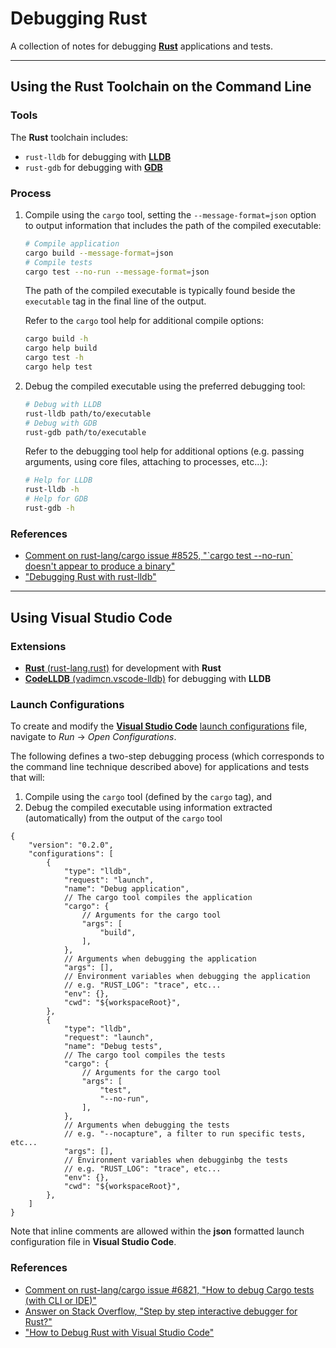 # Debugging Rust

A collection of notes for debugging [**Rust**](https://www.rust-lang.org/) applications and tests.

---

## Using the Rust Toolchain on the Command Line

### Tools

The **Rust** toolchain includes:
- `rust-lldb` for debugging with [**LLDB**](https://lldb.llvm.org/)
- `rust-gdb` for debugging with [**GDB**](https://www.gnu.org/software/gdb/)

### Process

1. Compile using the `cargo` tool, setting the `--message-format=json` option to output information that includes the path of the compiled executable:

    ```bash
    # Compile application
    cargo build --message-format=json
    # Compile tests
    cargo test --no-run --message-format=json
    ```

    The path of the compiled executable is typically found beside the `executable` tag in the final line of the output.

    Refer to the `cargo` tool help for additional compile options:
    ```bash
    cargo build -h
    cargo help build
    cargo test -h
    cargo help test
    ```

2. Debug the compiled executable using the preferred debugging tool:

    ```bash
    # Debug with LLDB
    rust-lldb path/to/executable
    # Debug with GDB
    rust-gdb path/to/executable
    ```

    Refer to the debugging tool help for additional options (e.g. passing arguments, using core files, attaching to processes, etc...):
    ```bash
    # Help for LLDB
    rust-lldb -h
    # Help for GDB
    rust-gdb -h
    ```

### References

- [Comment on rust-lang/cargo issue #8525, "\`cargo test --no-run\` doesn't appear to produce a binary"](https://github.com/rust-lang/cargo/issues/8525#issuecomment-662116135)
- ["Debugging Rust with rust-lldb"](https://dev.to/bmatcuk/debugging-rust-with-rust-lldb-j1f)

---

## Using Visual Studio Code

### Extensions

- [**Rust** (rust-lang.rust)](https://marketplace.visualstudio.com/items?itemName=rust-lang.rust) for development with **Rust**
- [**CodeLLDB** (vadimcn.vscode-lldb)](https://marketplace.visualstudio.com/items?itemName=vadimcn.vscode-lldb) for debugging with **LLDB**

### Launch Configurations

To create and modify the [**Visual Studio Code**](https://code.visualstudio.com/) [launch configurations](https://code.visualstudio.com/docs/editor/debugging#_launch-configurations) file, navigate to *Run* -> *Open Configurations*.

The following defines a two-step debugging process (which corresponds to the command line technique described above) for applications and tests that will:
1. Compile using the `cargo` tool (defined by the `cargo` tag), and
2. Debug the compiled executable using information extracted (automatically) from the output of the `cargo` tool

```
{
    "version": "0.2.0",
    "configurations": [
        {
            "type": "lldb",
            "request": "launch",
            "name": "Debug application",
            // The cargo tool compiles the application
            "cargo": {
                // Arguments for the cargo tool
                "args": [
                    "build",
                ],
            },
            // Arguments when debugging the application
            "args": [],
            // Environment variables when debugging the application
            // e.g. "RUST_LOG": "trace", etc...
            "env": {},
            "cwd": "${workspaceRoot}",
        },
        {
            "type": "lldb",
            "request": "launch",
            "name": "Debug tests",
            // The cargo tool compiles the tests
            "cargo": {
                // Arguments for the cargo tool
                "args": [
                    "test",
                    "--no-run",
                ],
            },
            // Arguments when debugging the tests
            // e.g. "--nocapture", a filter to run specific tests, etc...
            "args": [],
            // Environment variables when debugginbg the tests
            // e.g. "RUST_LOG": "trace", etc...
            "env": {},
            "cwd": "${workspaceRoot}",
        },
    ]
}
```

Note that inline comments are allowed within the **json** formatted launch configuration file in **Visual Studio Code**.

### References

- [Comment on rust-lang/cargo issue #6821, "How to debug Cargo tests (with CLI or IDE)"](https://github.com/rust-lang/cargo/issues/6821#issuecomment-479983260)
- [Answer on Stack Overflow, "Step by step interactive debugger for Rust?"](https://stackoverflow.com/a/52273254)
- ["How to Debug Rust with Visual Studio Code"](https://forrestthewoods.com/blog/how-to-debug-rust-with-visual-studio-code/)
